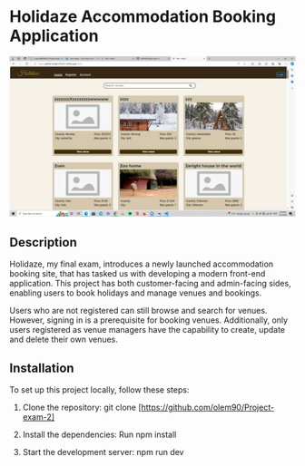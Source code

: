 # Holidaze Accommodation Booking Application

![project-image](/src/Holidaze-exam.png)

## Description
Holidaze, my final exam, introduces a newly launched accommodation
booking site, that has tasked us with developing a modern front-end
application. This project has both customer-facing and admin-facing
sides, enabling users to book holidays and manage venues and bookings.

Users who are not registered can still browse and search for venues.
However, signing in is a prerequisite for booking venues.
Additionally, only users registered as venue managers have the
capability to create, update and delete their own venues.

## Installation

To set up this project locally, follow these steps:

1. Clone the repository:
   git clone [https://github.com/olem90/Project-exam-2]

2. Install the dependencies:
   Run npm install   

3. Start the development server:
   npm run dev
